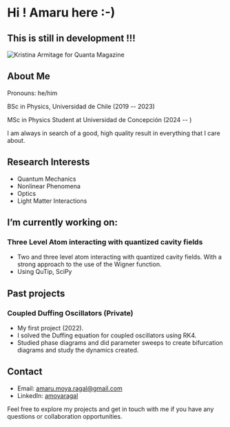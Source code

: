 # Hi ! Amaru here :-)
## This is still in development !!!
![Kristina Armitage for Quanta Magazine](https://d2r55xnwy6nx47.cloudfront.net/uploads/2022/08/Antipodal-Duality_2880x1620_Lede-scaled.jpg) <!-- Replace with an actual image URL --> 

<!--
- 🔭 I’m currently working on ...
- 🌱 I’m currently learning ...
- 👯 I’m looking to collaborate on ...
- 🤔 I’m looking for help with ...
- 💬 Ask me about ...
- 📫 How to reach me: ...
- 😄 Pronouns: ...
- ⚡ Fun fact: ...
-->


## About Me
Pronouns: he/him 

BSc in Physics, Universidad de Chile (2019 -- 2023)

MSc in Physics Student at Universidad de Concepción (2024 -- )

I am always in search of a good, high quality result in everything that I care about.

## Research Interests
- Quantum Mechanics
- Nonlinear Phenomena
- Optics
- Light Matter Interactions

## I’m currently working on:

### Three Level Atom interacting with quantized cavity fields
  - Two and three level atom interacting with quantized cavity fields. With a strong approach to the use of the Wigner function.
  - Using QuTip, SciPy
    
## Past projects

### Coupled Duffing Oscillators (Private)
  - My first project (2022).
  - I solved the Duffing equation for coupled oscillators using RK4.
  - Studied phase diagrams and did parameter sweeps to create bifurcation diagrams and study the dynamics created.

## Contact

- Email: amaru.moya.ragal@gmail.com
- LinkedIn: [amoyaragal](https://www.linkedin.com/in/amoyaragal/)

Feel free to explore my projects and get in touch with me if you have any questions or collaboration opportunities.
